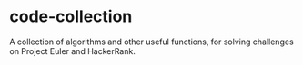 # code-collection

A collection of algorithms and other useful functions, for solving challenges on Project Euler and HackerRank.
